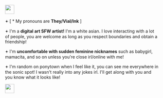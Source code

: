 <img src='https://64.media.tumblr.com/834c472976cff3acafa89f096f0407b4/ce19051a95c21bcf-f4/s2048x3072/5e73be143603258b5b8373a615d9b1fbfce3a853.pnj' style='height: 30px; width: auto;'></img>
<p>𖥔 [ * My pronouns are <b>They/Vial/Ink</b> ]</p>
<p>𖥔 I'm a <b>digital art SFW artist!</b> I'm a white asian. I love interacting with a lot of people, you are welcome as long as you respect boundaries and obtain a friendship!</p>
<p>𖥔 I'm <b>uncomfortable with sudden feminine nicknames</b> such as babygirl, mamacita, and so on unless you're close irl/online with me!</p>
<p>𖥔 I'm random on ponytown when I feel like it, you can see me everywhere in the sonic spot! I wasn't really into any jokes irl. I'll get along with you and you know what it looks like!</p>
<img src='https://64.media.tumblr.com/834c472976cff3acafa89f096f0407b4/ce19051a95c21bcf-f4/s2048x3072/5e73be143603258b5b8373a615d9b1fbfce3a853.pnj' style='height: 30px; width: auto;'></img>
